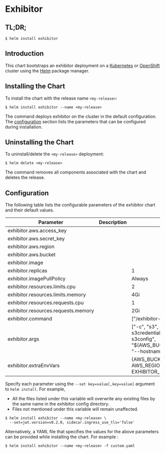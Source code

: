 # Exhibitor

## TL;DR;

```console
$ helm install exhibitor
```

## Introduction

This chart bootstraps an exhibitor deployment on a [Kubernetes](http://kubernetes.io) or [OpenShift](https://www.openshift.com/) cluster using the [Helm](https://helm.sh) package manager.

## Installing the Chart

To install the chart with the release name `<my-release>`:

```console
$ helm install exhibitor --name <my-release>
```

The command deploys exhibitor on the cluster in the default configuration. The [configuration](#configuration) section lists the parameters that can be configured during installation.

## Uninstalling the Chart

To uninstall/delete the `<my-release>` deployment:

```console
$ helm delete <my-release>
```

The command removes all components associated with the chart and deletes the release.

## Configuration

The following table lists the configurable parameters of the exhibitor chart and their default values.

| Parameter                           | Description | Default                                                                                                                                                                                       |
| ----------------------------------- | ----------- | --------------------------------------------------------------------------------------------------------------------------------------------------------------------------------------------- |
| exhibitor.aws.access_key            |             |                                                                                                                                                                                               |
| exhibitor.aws.secret_key            |             |                                                                                                                                                                                               |
| exhibitor.aws.region                |             |                                                                                                                                                                                               |
| exhibitor.aws.bucket                |             |                                                                                                                                                                                               |
| exhibitor.image                     |             |                                                                                                                                                                                               |
| exhibitor.replicas                  |             | 1                                                                                                                                                                                             |
| exhibitor.imagePullPolicy           |             | Always                                                                                                                                                                                        |
| exhibitor.resources.limits.cpu      |             | 2                                                                                                                                                                                             |
| exhibitor.resources.limits.memory   |             | 4Gi                                                                                                                                                                                           |
| exhibitor.resources.requests.cpu    |             | 1                                                                                                                                                                                             |
| exhibitor.resources.requests.memory |             | 2Gi                                                                                                                                                                                           |
| exhibitor.command                   |             | ["/exhibitor-wrapper"]                                                                                                                                                                        |
| exhibitor.args                      |             | ["-c", "s3", "--s3region", "$(AWS_REGION)", "--s3credentials", "/etc/exhibitor/credentials", "--s3config", "$(AWS_BUCKET):$(EXHIBITOR_FOLDER)/greymatter", "--hostname", "$(POD_IP_ADDRESS)"] |
| exhibitor.extraEnvVars              |             | {AWS_BUCKET: "{{ $.Values.exhibitor.aws.bucket }}", AWS_REGION: "{{ $.Values.exhibitor.aws.region }}", EXHIBITOR_FOLDER: "sub-exhibitor"                                                      |

Specify each parameter using the `--set key=value[,key=value]` argument to `helm install`. For example,

- All the files listed under this variable will overwrite any existing files by the same name in the exhibitor config directory.
- Files not mentioned under this variable will remain unaffected.

```console
$ helm install exhibitor --name <my-release> \
  --set=jwt.version=v0.2.0, sidecar.ingress_use_tls='false'
```

Alternatively, a YAML file that specifies the values for the above parameters can be provided while installing the chart. For example :

```console
$ helm install exhibitor --name <my-release> -f custom.yaml
```

